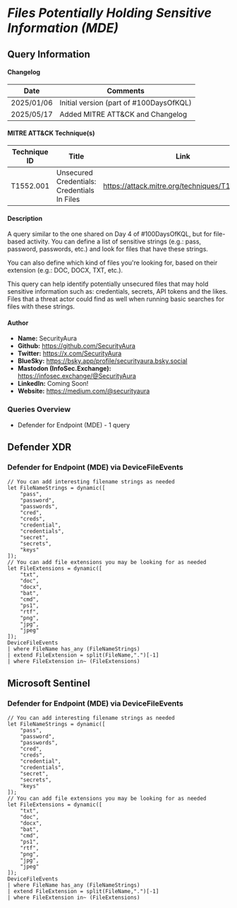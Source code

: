 # *Files Potentially Holding Sensitive Information (MDE)*

## Query Information

#### Changelog

| Date | Comments |
|---|---|
| 2025/01/06 | Initial version (part of #100DaysOfKQL) |
| 2025/05/17 | Added MITRE ATT&CK and Changelog |

#### MITRE ATT&CK Technique(s)

| Technique ID | Title    | Link    |
| ---  | --- | --- |
| T1552.001 | Unsecured Credentials: Credentials In Files | https://attack.mitre.org/techniques/T1552/001/ |

#### Description

A query similar to the one shared on Day 4 of #100DaysOfKQL, but for file-based activity. You can define a list of sensitive strings (e.g.: pass, password, passwords, etc.) and look for files that have these strings.

You can also define which kind of files you're looking for, based on their extension (e.g.: DOC, DOCX, TXT, etc.).

This query can help identify potentially unsecured files that may hold sensitive information such as: credentials, secrets, API tokens and the likes. Files that a threat actor could find as well when running basic searches for files with these strings.

#### Author <Optional>
- **Name:** SecurityAura
- **Github:** https://github.com/SecurityAura
- **Twitter:** https://x.com/SecurityAura
- **BlueSky:** https://bsky.app/profile/securityaura.bsky.social
- **Mastodon (InfoSec.Exchange):** https://infosec.exchange/@SecurityAura
- **LinkedIn:** Coming Soon!
- **Website:** https://medium.com/@securityaura

### Queries Overview ###

- Defender for Endpoint (MDE) - 1 query

## Defender XDR ##
### Defender for Endpoint (MDE) via DeviceFileEvents ###
```KQL
// You can add interesting filename strings as needed
let FileNameStrings = dynamic([
	"pass",
	"password",
	"passwords",
	"cred",
	"creds",
	"credential",
	"credentials",
	"secret",
	"secrets",
	"keys"
]);
// You can add file extensions you may be looking for as needed
let FileExtensions = dynamic([
	"txt",
	"doc",
	"docx",
	"bat",
	"cmd",
	"ps1",
	"rtf",
	"png",
	"jpg",
	"jpeg"
]);
DeviceFileEvents
| where FileName has_any (FileNameStrings)
| extend FileExtension = split(FileName,".")[-1]
| where FileExtension in~ (FileExtensions)
```
## Microsoft Sentinel ##
### Defender for Endpoint (MDE) via DeviceFileEvents ###
```KQL
// You can add interesting filename strings as needed
let FileNameStrings = dynamic([
	"pass",
	"password",
	"passwords",
	"cred",
	"creds",
	"credential",
	"credentials",
	"secret",
	"secrets",
	"keys"
]);
// You can add file extensions you may be looking for as needed
let FileExtensions = dynamic([
	"txt",
	"doc",
	"docx",
	"bat",
	"cmd",
	"ps1",
	"rtf",
	"png",
	"jpg",
	"jpeg"
]);
DeviceFileEvents
| where FileName has_any (FileNameStrings)
| extend FileExtension = split(FileName,".")[-1]
| where FileExtension in~ (FileExtensions)
```
